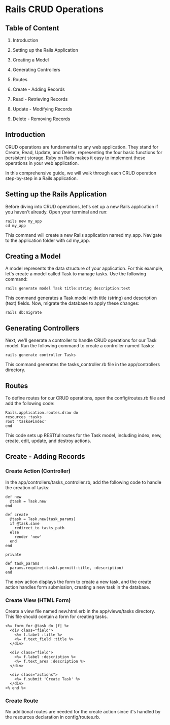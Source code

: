 # Rails CRUD Operations

## Table of Content

1) Introduction

2) Setting up the Rails Application

3) Creating a Model

4) Generating Controllers

5) Routes

6) Create - Adding Records

7) Read - Retrieving Records

8) Update - Modifying Records

9) Delete - Removing Records

## Introduction

CRUD operations are fundamental to any web application. They stand for Create, Read, Update, and Delete, representing the four basic functions for persistent storage. Ruby on Rails makes it easy to implement these operations in your web application.


In this comprehensive guide, we will walk through each CRUD operation step-by-step in a Rails application.

## Setting up the Rails Application

Before diving into CRUD operations, let's set up a new Rails application if you haven't already. Open your terminal and run:

    rails new my_app
    cd my_app

This command will create a new Rails application named my_app. Navigate to the application folder with cd my_app.

## Creating a Model

A model represents the data structure of your application. For this example, let's create a model called Task to manage tasks. Use the following command:

    rails generate model Task title:string description:text

This command generates a Task model with title (string) and description (text) fields. Now, migrate the database to apply these changes:

    rails db:migrate

## Generating Controllers

Next, we'll generate a controller to handle CRUD operations for our Task model. Run the following command to create a controller named Tasks:

    rails generate controller Tasks

This command generates the tasks_controller.rb file in the app/controllers directory.

## Routes

To define routes for our CRUD operations, open the config/routes.rb file and add the following code:

    Rails.application.routes.draw do
    resources :tasks
    root 'tasks#index'
    end
    
This code sets up RESTful routes for the Task model, including index, new, create, edit, update, and destroy actions.

## Create - Adding Records
### Create Action (Controller)

In the app/controllers/tasks_controller.rb, add the following code to handle the creation of tasks:

    def new
      @task = Task.new
    end

    def create
      @task = Task.new(task_params)
      if @task.save
        redirect_to tasks_path
      else
        render 'new'
      end
    end

    private

    def task_params
      params.require(:task).permit(:title, :description)
    end

The new action displays the form to create a new task, and the create action handles form submission, creating a new task in the database.

### Create View (HTML Form)

Create a view file named new.html.erb in the app/views/tasks directory. This file should contain a form for creating tasks.

    <%= form_for @task do |f| %>
      <div class="field">
        <%= f.label :title %>
        <%= f.text_field :title %>
      </div>

      <div class="field">
        <%= f.label :description %>
        <%= f.text_area :description %>
      </div>

      <div class="actions">
        <%= f.submit 'Create Task' %>
      </div>
    <% end %>

### Create Route

No additional routes are needed for the create action since it's handled by the resources declaration in config/routes.rb.
